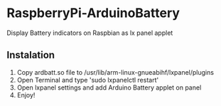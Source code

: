 # RaspberryPi-ArduinoBattery
Display Battery indicators on Raspbian as lx panel applet

## Instalation

1. Copy ardbatt.so file to /usr/lib/arm-linux-gnueabihf/lxpanel/plugins
2. Open Terminal and type 'sudo lxpanelctl restart'
3. Open lxpanel settings and add Arduino Battery applet on panel
4. Enjoy!